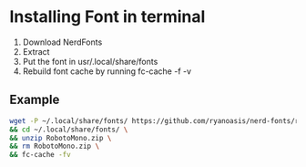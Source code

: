 # Installing Font in terminal
1. Download NerdFonts
2. Extract
3. Put the font in usr/.local/share/fonts
4. Rebuild font cache by running fc-cache -f -v

## Example
```bash
wget -P ~/.local/share/fonts/ https://github.com/ryanoasis/nerd-fonts/releases/download/v3.3.0/RobotoMono.zip \
&& cd ~/.local/share/fonts/ \
&& unzip RobotoMono.zip \
&& rm RobotoMono.zip \
&& fc-cache -fv
```
